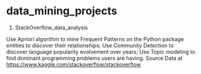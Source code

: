 # data_mining_projects

1. StackOverflow_data_analysis

Use Apriori algorithm to mine Frequent Patterns on the Python package entities to discover their relationships; 
Use Community Detection to discover language popularity evolvement over years;
Use Topic modeling to find dominant programming problems users are having.
Source Data at https://www.kaggle.com/stackoverflow/stackoverflow
